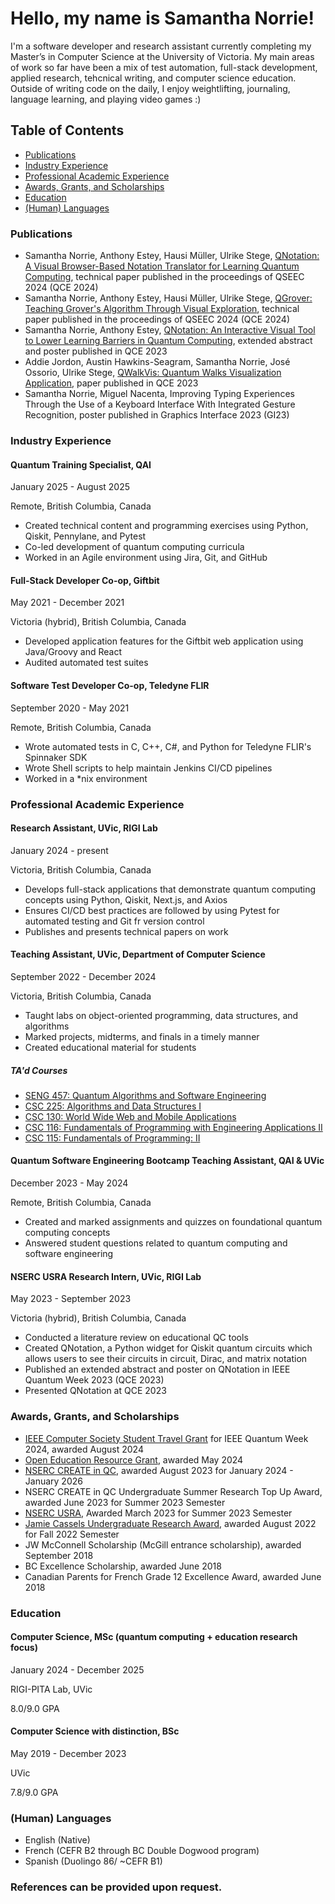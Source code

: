# Hello, my name is Samantha Norrie!

I'm a software developer and research assistant currently completing my Master’s in Computer Science at the University of Victoria. My main areas of work so far have been a mix of test automation, full-stack development, applied research, tehcnical writing, and computer science education. Outside of writing code on the daily, I enjoy weightlifting, journaling, language learning, and playing video games :) 

## Table of Contents
- [Publications](#publications)
- [Industry Experience](#industry-experience)
- [Professional Academic Experience](#professional-academic-experience)
- [Awards, Grants, and Scholarships](#awards-grants-and-scholarships)
- [Education](#education)
- [(Human) Languages](#human-languages)

### Publications
- Samantha Norrie, Anthony Estey, Hausi Müller, Ulrike Stege, [QNotation: A Visual Browser-Based Notation Translator for Learning Quantum Computing](https://ieeexplore.ieee.org/document/10821137), technical paper published in the proceedings of QSEEC 2024 (QCE 2024)
- Samantha Norrie, Anthony Estey, Hausi Müller, Ulrike Stege, [QGrover: Teaching Grover's Algorithm Through Visual Exploration](https://ieeexplore.ieee.org/document/10821077), technical paper published in the proceedings of QSEEC 2024 (QCE 2024)
- Samantha Norrie, Anthony Estey, [QNotation: An Interactive Visual Tool to Lower Learning Barriers in Quantum Computing](https://ieeexplore.ieee.org/document/10313602), extended abstract and poster published in QCE 2023
- Addie Jordon, Austin Hawkins-Seagram, Samantha Norrie, José Ossorio, Ulrike Stege, [QWalkVis: Quantum Walks Visualization Application](https://ieeexplore.ieee.org/document/10313735), paper published in QCE 2023
- Samantha Norrie, Miguel Nacenta, Improving Typing Experiences Through the Use of a Keyboard Interface With Integrated Gesture Recognition, poster published in Graphics Interface 2023 (GI23)

### Industry Experience

#### Quantum Training Specialist, QAI
January 2025 - August 2025

Remote, British Columbia, Canada

- Created technical content and programming exercises using Python, Qiskit, Pennylane, and Pytest
- Co-led development of quantum computing curricula
- Worked in an Agile environment using Jira, Git, and GitHub

#### Full-Stack Developer Co-op, Giftbit
May 2021 - December 2021

Victoria (hybrid), British Columbia, Canada

- Developed application features for the Giftbit web application using Java/Groovy and React
- Audited automated test suites

#### Software Test Developer Co-op, Teledyne FLIR
September 2020 - May 2021

Remote, British Columbia, Canada

- Wrote automated tests in C, C++, C#, and Python for Teledyne FLIR's Spinnaker SDK
- Wrote Shell scripts to help maintain Jenkins CI/CD pipelines
- Worked in a *nix environment

### Professional Academic Experience

#### Research Assistant, UVic, RIGI Lab
January 2024 - present

Victoria, British Columbia, Canada

- Develops full-stack applications that demonstrate quantum computing concepts using Python, Qiskit, Next.js, and Axios
- Ensures CI/CD best practices are followed by using Pytest for automated testing and Git fr version control
- Publishes and presents technical papers on work

#### Teaching Assistant, UVic, Department of Computer Science
September 2022 - December 2024

Victoria, British Columbia, Canada

- Taught labs on object-oriented programming, data structures, and algorithms
- Marked projects, midterms, and finals in a timely manner
- Created educational material for students
##### TA'd Courses
- [SENG 457: Quantum Algorithms and Software Engineering](https://heat.csc.uvic.ca/coview/course/2024051/SENG457)
- [CSC 225: Algorithms and Data Structures I](https://heat.csc.uvic.ca/coview/course/2024091/CSC225)
- [CSC 130: World Wide Web and Mobile Applications](https://heat.csc.uvic.ca/coview/course/2022091/CSC130)
- [CSC 116: Fundamentals of Programming with Engineering Applications II](https://heat.csc.uvic.ca/coview/course/2023091/CSC116)
- [CSC 115: Fundamentals of Programming: II](https://heat.csc.uvic.ca/coview/course/2022091/CSC115)
  
#### Quantum Software Engineering Bootcamp Teaching Assistant, QAI & UVic
December 2023 - May 2024

Remote, British Columbia, Canada

- Created and marked assignments and quizzes on foundational quantum computing concepts
- Answered student questions related to quantum computing and software engineering

#### NSERC USRA Research Intern, UVic, RIGI Lab
May 2023 - September 2023

Victoria (hybrid), British Columbia, Canada

- Conducted a literature review on educational QC tools
- Created QNotation, a Python widget for Qiskit quantum circuits which allows users to see their circuits in circuit, Dirac, and matrix notation
- Published an extended abstract and poster on QNotation in IEEE Quantum Week 2023 (QCE 2023)
- Presented QNotation at QCE 2023

### Awards, Grants, and Scholarships
- [IEEE Computer Society Student Travel Grant](https://qce.quantum.ieee.org/2024/student-travel-grants/) for IEEE Quantum Week 2024, awarded August 2024
- [Open Education Resource Grant](https://teachanywhere.uvic.ca/grants/open-educational-resource/), awarded May 2024
- [NSERC CREATE in QC](https://quantum-bc.ca/quantum-computing-program/), awarded August 2023 for January 2024 - January 2026
- NSERC CREATE in QC Undergraduate Summer Research Top Up Award, awarded June 2023 for Summer 2023 Semester
- [NSERC USRA](https://www.nserc-crsng.gc.ca/students-etudiants/ug-pc/usra-brpc_eng.asp), Awarded March 2023 for Summer 2023 Semester
- [Jamie Cassels Undergraduate Research Award](https://onlineacademiccommunity.uvic.ca/LearnAnywhere/2023/02/14/jcura-projects-2023/), awarded August 2022 for Fall 2022 Semester
- JW McConnell Scholarship (McGill entrance scholarship), awarded September 2018
- BC Excellence Scholarship, awarded June 2018
- Canadian Parents for French Grade 12 Excellence Award, awarded June 2018

### Education

#### Computer Science, MSc (quantum computing + education research focus)
January 2024 - December 2025

RIGI-PITA Lab, UVic

8.0/9.0 GPA


#### Computer Science with distinction, BSc

May 2019 - December 2023

UVic
 
7.8/9.0 GPA

### (Human) Languages
- English (Native)
- French (CEFR B2 through BC Double Dogwood program)
- Spanish (Duolingo 86/ ~CEFR B1)

### References can be provided upon request.


